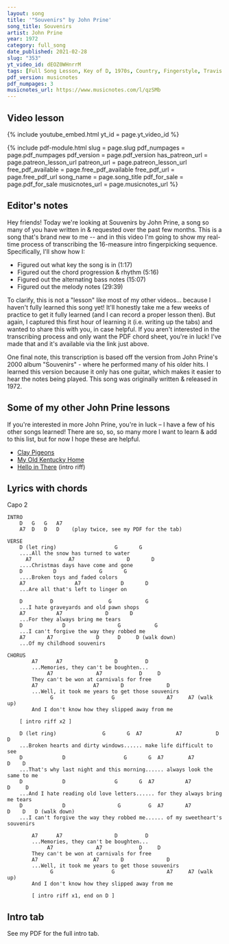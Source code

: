 ```yaml
---
layout: song
title: '"Souvenirs" by John Prine'
song_title: Souvenirs
artist: John Prine
year: 1972
category: full_song
date_published: 2021-02-28
slug: "353"
yt_video_id: dEOZ0WHnrrM
tags: [Full Song Lesson, Key of D, 1970s, Country, Fingerstyle, Travis Picking, Learning By Ear]
pdf_version: musicnotes
pdf_numpages: 3
musicnotes_url: https://www.musicnotes.com/l/qzSMb
---
```


<!-- pdf_for_sale: https://gum.co/TVhLq -->

## Video lesson

{% include youtube_embed.html yt_id = page.yt_video_id %}

{% include pdf-module.html slug = page.slug pdf_numpages = page.pdf_numpages pdf_version = page.pdf_version has_patreon_url = page.patreon_lesson_url patreon_url = page.patreon_lesson_url free_pdf_available = page.free_pdf_available free_pdf_url = page.free_pdf_url song_name = page.song_title pdf_for_sale = page.pdf_for_sale musicnotes_url = page.musicnotes_url %}

## Editor's notes

Hey friends! Today we're looking at Souvenirs by John Prine, a song so many of you have written in & requested over the past few months. This is a song that's brand new to me -- and in this video I'm going to show my real-time process of transcribing the 16-measure intro fingerpicking sequence. Specifically, I'll show how I:

- Figured out what key the song is in (1:17)
- Figured out the chord progression & rhythm (5:16)
- Figured out the alternating bass notes (15:07)
- Figured out the melody notes (29:39)

To clarify, this is not a "lesson" like most of my other videos... because I haven't fully learned this song yet! It'll honestly take me a few weeks of practice to get it fully learned (and I can record a proper lesson then). But again, I captured this first hour of learning it (i.e. writing up the tabs) and wanted to share this with you, in case helpful. If you aren't interested in the transcribing process and only want the PDF chord sheet, you're in luck! I've made that and it's available via the link just above.

One final note, this transcription is based off the version from John Prine's 2000 album "Souvenirs" - where he performed many of his older hits. I learned this version because it only has one guitar, which makes it easier to hear the notes being played. This song was originally written & released in 1972.

## Some of my other John Prine lessons

If you're interested in more John Prine, you're in luck – I have a few of his other songs learned! There are so, so, so many more I want to learn & add to this list, but for now I hope these are helpful.

- [Clay Pigeons](http://playsongnotes.com/lessons/294/)
- [My Old Kentucky Home](http://playsongnotes.com/lessons/238/)
- [Hello in There](http://playsongnotes.com/lessons/295/) (intro riff)

## Lyrics with chords

Capo 2

    INTRO
        D   G   G   A7
        A7  D   D   D    (play twice, see my PDF for the tab)

    VERSE
        D (let ring)                   G       G
        ....All the snow has turned to water
    	  A7            A7                 D       D
        ....Christmas days have come and gone
        D          D              G       G   
        ....Broken toys and faded colors
        A7                A7             D       D
        ...Are all that's left to linger on

        D         D                  G           G
        ...I hate graveyards and old pawn shops
        A7          A7              D       D
        ...For they always bring me tears
        D             D                 G           G
        ...I can't forgive the way they robbed me
        A7       A7              D      D     D (walk down)
        ...Of my childhood souvenirs

    CHORUS
            A7      A7                 D         D
            ...Memories, they can't be boughten...
                 A7              A7            D     D
            They can't be won at carnivals for free
            A7                  A7       D              D       
            ...Well, it took me years to get those souvenirs
                  G                   G                 A7     A7 (walk up)
            And I don't know how they slipped away from me

        [ intro riff x2 ]

        D (let ring)               G       G  A7           A7           D    D
        ...Broken hearts and dirty windows...... make life difficult to see
        D             D                   G       G  A7        A7               D    D
        ...That's why last night and this morning...... always look the same to me
        D             D                G       G  A7          A7              D     D
        ...And I hate reading old love letters...... for they always bring me tears
        D             D                 G         G  A7       A7                D    D   D (walk down)
        ...I can't forgive the way they robbed me...... of my sweetheart's souvenirs

            A7      A7                 D         D
            ...Memories, they can't be boughten...
                 A7              A7            D     D
            They can't be won at carnivals for free
            A7                  A7       D              D       
            ...Well, it took me years to get those souvenirs
                  G                   G                 A7     A7 (walk up)
            And I don't know how they slipped away from me

    		[ intro riff x1, end on D ]

## Intro tab

See my PDF for the full intro tab.
